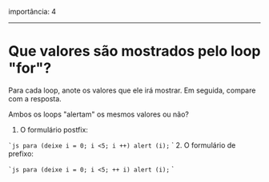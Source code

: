 importância: 4

---

# Que valores são mostrados pelo loop "for"?

Para cada loop, anote os valores que ele irá mostrar. Em seguida, compare com a resposta.

Ambos os loops "alertam" os mesmos valores ou não?

1. O formulário postfix:

`` `js
para (deixe i = 0; i <5; i ++) alert (i);
`` `
2. O formulário de prefixo:

`` `js
para (deixe i = 0; i <5; ++ i) alert (i);
`` `
